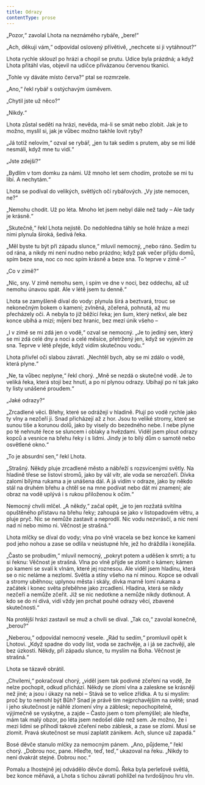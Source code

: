 ```yaml
---
title: Odrazy
contentType: prose
---
```


<section>

„Pozor,“ zavolal Lhota na neznámého rybáře, „bere!“

</section>

<section>

„Ach, děkuji vám,“ odpovídal oslovený přívětivě, „nechcete si ji vytáhnout?“

Lhota rychle sklouzl po hrázi a chopil se prutu. Udice byla prázdná; a když Lhota přitáhl vlas, objevil na udičce přivázanou červenou tkanici.

„Tohle vy dáváte místo červa?“ ptal se rozmrzele.

„Ano,“ řekl rybář s ostýchavým úsměvem.

„Chytil jste už něco?“

„Nikdy.“

Lhota zůstal seděti na hrázi, nevěda, má-li se smát nebo zlobit. Jak je to možno, myslil si, jak je vůbec možno takhle lovit ryby?

„Já totiž nelovím,“ ozval se rybář, „jen tu tak sedím s prutem, aby se mi lidé nesmáli, když mne tu vidí.“

„Jste zdejší?“

„Bydlím v tom domku za námi. Už mnoho let sem chodím, protože se mi tu líbí. A nechytám.“

Lhota se podíval do velikých, světlých očí rybářových. „Vy jste nemocen, ne?“

„Nemohu chodit. Už po léta. Mnoho let jsem nebyl dále než tady – Ale tady je krásně.“

„Skutečně,“ řekl Lhota nejistě. Do nedohledna táhly se holé hráze a mezi nimi plynula široká, šedivá řeka.

„Měl byste tu být při západu slunce,“ mluvil nemocný, „nebo ráno. Sedím tu od rána, a nikdy mi není nudno nebo prázdno; když pak večer přijdu domů, spím beze sna, noc co noc spím krásně a beze sna. To teprve v zimě –“

„Co v zimě?“

„Nic, sny. V zimě nemohu sem, i spím ve dne v noci, bez oddechu, až už nemohu únavou spát. Ale v létě jsem tu denně.“

Lhota se zamyšleně díval do vody: plynula širá a beztvará, trouc se nekonečným bokem o kamení; zvlněná, zčeřená, pohnutá, až mu přecházely oči. A nebyla to již běžící řeka; jen šum, který netkví, ale bez konce ubíhá a mizí; míjení bez hranic, bez mezí únik všeho –

„I v zimě se mi zdá jen o vodě,“ ozval se nemocný. „Je to jediný sen, který se mi zdá celé dny a noci a celé měsíce, přetržený jen, když se vyjevím ze sna. Teprve v létě přejde, když vidím skutečnou vodu.“

Lhota přivřel oči slabou závratí. „Nechtěl bych, aby se mi zdálo o vodě, která plyne.“

„Ne, ta vůbec neplyne,“ řekl chorý. „Mně se nezdá o skutečné vodě. Je to veliká řeka, která stojí bez hnutí, a po ní plynou odrazy. Ubíhají po ní tak jako ty listy unášené proudem.“

„Jaké odrazy?“

„Zrcadlené věci. Břehy, které se odrážejí v hladině. Plují po vodě rychle jako ty vlny a nezčeří ji. Snad přicházejí až z hor. Jsou to veliké stromy, které se sunou tiše a korunou dolů, jako by visely do bezedného nebe. I nebe plyne po té nehnuté řece se sluncem i oblaky a hvězdami. Viděl jsem plout odrazy kopců a vesnice na břehu řeky i s lidmi. Jindy je to bílý dům o samotě nebo osvětlené okno.“

„To je absurdní sen,“ řekl Lhota.

„Strašný. Někdy pluje zrcadlené město a nábřeží s rozsvícenými světly. Na hladině třese se listoví stromů, jako by vál vítr, ale voda se nerozčeří. Dívka zalomí bílýma rukama a je unášena dál. A já vidím v odraze, jako by někdo stál na druhém břehu a chtěl se na mne podívat nebo dát mi znamení; ale obraz na vodě uplývá i s rukou přiloženou k očím.“

Nemocný chvíli mlčel. „A někdy,“ začal opět, „je to jen rozžatá svítilna opuštěného přístavu na břehu řeky; zahoupá se jako v listopadovém větru, a pluje pryč. Nic se nemůže zastavit a neprodlí. Nic vodu nezvrásčí, a nic není nad ní nebo mimo ni. Věčnost je strašná.“

Lhota mlčky se díval do vody; vlna po vlně vracela se bez konce ke kameni pod jeho nohou a zase se odlila v neústupné hře, jež ho dráždila i konejšila.

„Často se probudím,“ mluvil nemocný, „pokryt potem a uděšen k smrti; a tu si řeknu: Věčnost je strašná. Vlna po vlně přijde se zlomit o kámen; kámen po kameni se svalí k vlnám, které jej roznesou. Ale viděl jsem hladinu, která se o nic neláme a nezlomí. Světla a stíny všeho na ní minou. Kopce se odvalí a stromy uběhnou; uplynou města i skály, dívka marně lomí rukama a začátek i konec světa přeběhne jako zrcadlení. Hladina, která se nikdy nezčeří a nemůže zčeřit. Jíž se nic nedotkne a nemůže nikdy dotknout. A kdo se do ní dívá, vidí vždy jen prchat pouhé odrazy věcí, zbavené skutečnosti.“

Na protější hrázi zastavil se muž a chvíli se díval. „Tak co,“ zavolal konečně, „berou?“

„Neberou,“ odpovídal nemocný vesele. „Rád tu sedím,“ promluvil opět k Lhotovi. „Když spadne do vody list, voda se zachvěje, a i já se zachvěji, ale bez úzkosti. Někdy, při západu slunce, tu myslím na Boha. Věčnost je strašná.“

Lhota se tázavě obrátil.

„Chvílemi,“ pokračoval chorý, „viděl jsem tak podivné zčeření na vodě, že nelze pochopit, odkud přichází. Někdy se zlomí vlna a zaleskne se krásněji než jiné; a jsou i úkazy na nebi – Stává se to velice zřídka. A tu si myslím: proč by to nemohl být Bůh? Snad je právě tím nejprchavějším na světě; snad i jeho skutečnost je náhlé zlomení vlny a záblesk; nepochopitelně, výjimečně se vyskytne, a zajde – Často jsem o tom přemýšlel; ale hleďte, mám tak malý obzor, po léta jsem nedošel dále než sem. Je možno, že i mezi lidmi se přihodí takové zčeření nebo záblesk, a zase se zlomí. Musí se zlomit. Pravá skutečnost se musí zaplatit zánikem. Ach, slunce už zapadá.“

Bosé děvče stanulo mlčky za nemocným pánem. „Ano, půjdeme,“ řekl chorý. „Dobrou noc, pane. Hleďte, teď, teď,“ ukazoval na řeku. „Nikdy to není dvakrát stejné. Dobrou noc.“

Pomalu a lhostejně jej odvádělo děvče domů. Řeka byla perleťově světlá, bez konce měňavá, a Lhota s tichou závratí pohlížel na tvrdošíjnou hru vln.

</section>

[^1]: Dohad, předpoklad. _Pozn. red._

[^2]: David Hume: _Zkoumání o rozumu lidském,_ kapitola III., kterou se Čapek k povídce inspiroval. _Pozn. red._

[^3]: Hrdina románu _Zločin a trest_ od F. M. Dostojevského_. Pozn. red._

[^4]: Nahodilé spojení, sdružení. _Pozn. red._

[^5]: Palpitace (lat.) – bušení srdce. _Pozn. red._

[^6]: Timor Dei (lat.) – bázeň z Boha (zde bázeň ducha, viz pokračování věty). _Pozn. red._

[^7]: Métier (fr.) – odborná profese. _Pozn. red._

[^8]: Fadesa (fr.) – nuda. _Pozn. red._

[^9]: Manaia – mánie. _Pozn. red._

[^10]: Vzkříšení Jairovy dcery – podle novozákonních evangelií měl muž jménem Jairos jedinou dceru, kterou Ježíš zázračně uzdravil. _Pozn. red._

[^11]: Puerta del Sol – známé madridské náměstí (česky Brána slunce). _Pozn. red._
